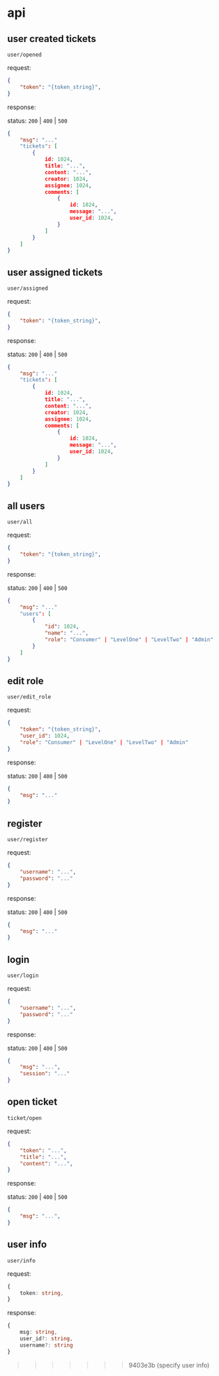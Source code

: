 # api

## user created tickets

`user/opened`

request: 

```json
{
    "token": "{token_string}",
}
```

response: 

status: `200` | `400` | `500`

```json
{
    "msg": "..."
    "tickets": [
        {
            id: 1024,
            title: "...",
            content: "...",
            creator: 1024,
            assignee: 1024,
            comments: [
                {
                    id: 1024,
                    message: "...",
                    user_id: 1024,
                }
            ]
        }
    ]
}
```

## user assigned tickets

`user/assigned`

request: 

```json
{
    "token": "{token_string}",
}
```

response: 

status: `200` | `400` | `500`

```json
{
    "msg": "..."
    "tickets": [
        {
            id: 1024,
            title: "...",
            content: "...",
            creator: 1024,
            assignee: 1024,
            comments: [
                {
                    id: 1024,
                    message: "...",
                    user_id: 1024,
                }
            ]
        }
    ]
}
```

## all users

`user/all`

request: 

```json
{
    "token": "{token_string}",
}
```

response: 

status: `200` | `400` | `500`

```json
{
    "msg": "..."
    "users": [
        {
            "id": 1024,
            "name": "...",
            "role": "Consumer" | "LevelOne" | "LevelTwo" | "Admin"
        }
    ]
}
```

## edit role

`user/edit_role`

request: 

```json
{
    "token": "{token_string}",
    "user_id": 1024,
    "role": "Consumer" | "LevelOne" | "LevelTwo" | "Admin"
}
```

response: 

status: `200` | `400` | `500`

```json
{
    "msg": "..."
}
```

## register

`user/register`

request: 

```json
{
    "username": "...",
    "password": "..."
}
```

response: 

status: `200` | `400` | `500`

```json
{
    "msg": "..."
}
```

## login

`user/login`

request: 

```json
{
    "username": "...",
    "password": "..."
}
```

response: 

status: `200` | `400` | `500`

```json
{
    "msg": "...",
    "session": "..."
}
```

## open ticket

`ticket/open`

request: 

```json
{
    "token": "...",
    "title": "...",
    "content": "...",
}
```

response: 

status: `200` | `400` | `500`

```json
{
    "msg": "...",
}
```

## user info

`user/info`

request:

```ts
{
    token: string,
}
```

response:

```ts
{
    msg: string,
    user_id?: string,
    username?: string
}
```

>>>>>>> 9403e3b (specify user info)
